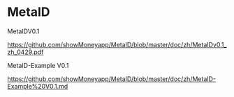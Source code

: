 # MetaID

MetaIDV0.1 

https://github.com/showMoneyapp/MetaID/blob/master/doc/zh/MetaIDv0.1_zh_0429.pdf


MetaID-Example V0.1

https://github.com/showMoneyapp/MetaID/blob/master/doc/zh/MetaID-Example%20V0.1.md

